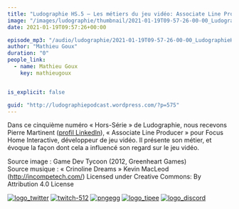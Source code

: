 ```yaml
---
title: "Ludographie HS.5 – Les métiers du jeu vidéo: Associate Line Producer"
image: "/images/ludographie/thumbnail/2021-01-19T09-57-26-00-00_LudographieHS5LesmtiersdujeuvidoAssociateLineProducer.jpg"
date: 2021-01-19T09:57:26+00:00

episode_mp3: "/audio/ludographie/2021-01-19T09-57-26-00-00_LudographieHS5LesmtiersdujeuvidoAssociateLineProducer.mp3"
author: "Mathieu Goux"
duration: "0"
people_link: 
  - name: Mathieu Goux
    key: mathieugoux


is_explicit: false

guid: "http://ludographiepodcast.wordpress.com/?p=575"
---
```


<PodcastHeader/>

<!-- ECRIRE LA DESCRIPTION DE L'EPISODE SOUS CETTE LIGNE -->
<p>Dans ce cinquième numéro «&nbsp;Hors-Série&nbsp;» de Ludographie, nous recevons Pierre Martinent (<a href="https://www.linkedin.com/in/pierre-martinent-2145a3179/" rel="nofollow">profil LinkedIn</a>), «&nbsp;Associate Line Producer&nbsp;» pour Focus Home Interactive, développeur de jeu vidéo. Il présente son métier, et évoque la façon dont cela a influencé son regard sur le jeu vidéo.</p>
<p></p>
<p><a href="" rel="nofollow"></a></p>
 
<p>Source image : Game Dev Tycoon (2012, Greenheart Games)<br>
Source musique : «&nbsp;Crinoline Dreams&nbsp;» Kevin MacLeod (<a title="http://incompetech.com/" href="http://incompetech.com/" rel="nofollow">http://incompetech.com/</a>) Licensed under Creative Commons: By Attribution 4.0 License</p>


<!--tr--><p>
<!--td--><span><a href="https://twitter.com/Gouximan" rel="nofollow"><img src="/resources/ludographie/2021-01-19T09-57-26-00-00_LudographieHS5LesmtiersdujeuvidoAssociateLineProducer/logo_twitter-1.png" alt="logo_twitter"></a><!--/td--></span>
<!--td--><span><a href="https://www.twitch.tv/mathieugoux" rel="nofollow"><img src="/resources/ludographie/2021-01-19T09-57-26-00-00_LudographieHS5LesmtiersdujeuvidoAssociateLineProducer/twitch-512-1.png" alt="twitch-512"></a><!--/td--></span>
<!--td--><span><a href="https://www.youtube.com/user/MattTheFatalifieur/videos" rel="nofollow"><img src="/resources/ludographie/2021-01-19T09-57-26-00-00_LudographieHS5LesmtiersdujeuvidoAssociateLineProducer/pngegg.png" alt="pngegg"></a><!--/td--></span>
<!--td--><span><a href="http://fr.tipeee.com/calvinball" rel="nofollow"><img src="/resources/ludographie/2021-01-19T09-57-26-00-00_LudographieHS5LesmtiersdujeuvidoAssociateLineProducer/logo_tipee-1.png" alt="logo_tipee"></a><!--/td--></span>
<!--td--><span><a href="https://discord.com/invite/4RnA9v7" rel="nofollow"><img src="/resources/ludographie/2021-01-19T09-57-26-00-00_LudographieHS5LesmtiersdujeuvidoAssociateLineProducer/logo_discord-1.png" alt="logo_discord"></a><!--/td--></span>
<!--/tr--></p>




